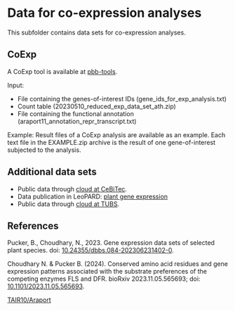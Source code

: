 # Data for co-expression analyses
This subfolder contains data sets for co-expression analyses.

## CoExp ##
A CoExp tool is available at [pbb-tools](https://pbb-tools.de/CoExp/).

Input:
- File containing the genes-of-interest IDs (gene_ids_for_exp_analysis.txt)
- Count table (20230510_reduced_exp_data_set_ath.zip)
- File containing the functional annotation (araport11_annotation_repr_transcript.txt)

Example: Result files of a CoExp analysis are available as an example. Each text file in the EXAMPLE.zip archive is the result of one gene-of-interest subjected to the analysis.


## Additional data sets ##
- Public data through [cloud at CeBiTec](https://docs.cebitec.uni-bielefeld.de/s/g6r5qgJfzNPSsp8).
- Data publication in LeoPARD: [plant gene expression](https://doi.org/10.24355/dbbs.084-202306231402-0)
- Public data through [cloud at TUBS](https://cloud.tu-braunschweig.de/s/44SnGab2bb9AndL).


## References ##

Pucker, B., Choudhary, N., 2023. Gene expression data sets of selected plant species. doi: [10.24355/dbbs.084-202306231402-0](https://doi.org/10.24355/dbbs.084-202306231402-0).

Choudhary N. & Pucker B. (2024). Conserved amino acid residues and gene expression patterns associated with the substrate preferences of the competing enzymes FLS and DFR. bioRxiv 2023.11.05.565693; doi: [10.1101/2023.11.05.565693](https://doi.org/10.1101/2023.11.05.565693).

[TAIR10/Araport](https://www.arabidopsis.org/portals/genAnnotation/gene_structural_annotation/genome_annotation.jsp)
